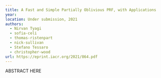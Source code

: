 ```yaml
---
title: A Fast and Simple Partially Oblivious PRF, with Applications
year: 
location: Under submission, 2021
authors:
  - Nirvan Tyagi
  - sofia-celi
  - thomas-ristenpart
  - nick-sullivan
  - Stefano Tessaro
  - christopher-wood
url: https://eprint.iacr.org/2021/864.pdf
---
```


ABSTRACT HERE
